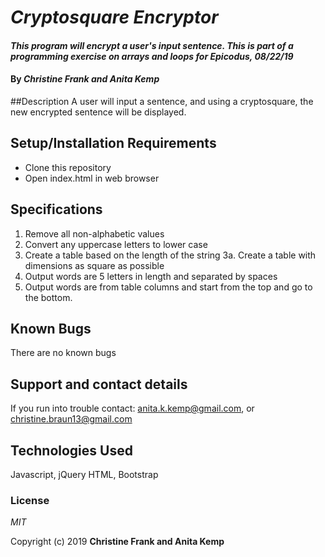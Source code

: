 # _Cryptosquare Encryptor_

#### _This program will encrypt a user's input sentence. This is part of a programming exercise on arrays and loops for Epicodus, 08/22/19_

#### By _Christine Frank and Anita Kemp_

##Description
A user will input a sentence, and using a cryptosquare, the new encrypted sentence will be displayed.

## Setup/Installation Requirements

* Clone this repository
* Open index.html in web browser

## Specifications
1. Remove all non-alphabetic values
2. Convert any uppercase letters to lower case
3. Create a table based on the length of the string
  3a. Create a table with dimensions as square as possible
4. Output words are 5 letters in length and separated by spaces
5. Output words are from table columns and start from the top and go to the bottom. 

## Known Bugs

There are no known bugs

## Support and contact details

If you run into trouble contact: anita.k.kemp@gmail.com, or christine.braun13@gmail.com

## Technologies Used

Javascript, jQuery
HTML,
Bootstrap

### License

*MIT*

Copyright (c) 2019 **Christine Frank and Anita Kemp**
